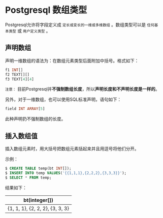 # Postgresql 数组类型

Postgresql允许将字段定义成 `定长或变长的一维或多维数组` 。数组类型可以是 `任何基本类型` 或 `用户定义类型` 。

## 声明数组

声明一维数组的语法为：在数组元素类型后面附加中括号。格式如下：

``` sql
f1 INT[]
f2 TEXT[][]
f3 TEXT[4][4]
```

`注意：` 目前Postgresql并**不强制数组长度**，所以**声明长度和不声明长度是一样的**。

另外，对于一维数组，也可以使用SQL标准声明，语句如下：

``` sql
field INT ARRAY[5]
```

此种声明扔不强制数组的长度。

## 插入数组值

插入数组元素时，用大括号把数组元素括起来并且用逗号将他们分开。

示例：

``` sql
$ CREATE TABLE temp(bt INT[]);
$ INSERT INTO temp VALUES('{{1,1,1},{2,2,2},{3,3,3}}');
$ SELECT * FROM temp;
```

结果如下：

|bt(integer[])|
|-----|
|{1, 1, 1}, {2, 2, 2}, {3, 3, 3}|
